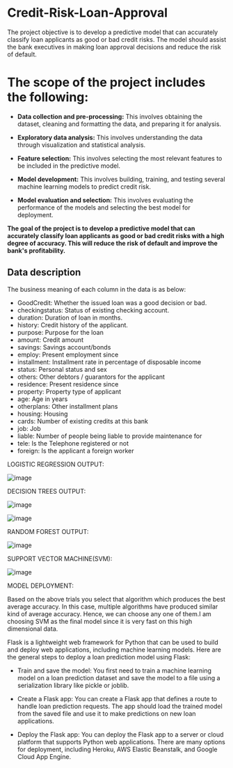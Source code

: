 # Credit-Risk-Loan-Approval
The project objective is to develop a predictive model that can accurately classify loan applicants as good or bad credit risks. The model should assist the bank executives in making loan approval decisions and reduce the risk of default.

<h1> The scope of the project includes the following: </h1>

- <b> Data collection and pre-processing:</b> This involves obtaining the dataset, cleaning and formatting the data, and preparing it for analysis.

- <b> Exploratory data analysis:</b> This involves understanding the data through visualization and statistical analysis.

- <b> Feature selection:</b> This involves selecting the most relevant features to be included in the predictive model.

- <b> Model development:</b> This involves building, training, and testing several machine learning models to predict credit risk.

- <b> Model evaluation and selection:</b> This involves evaluating the performance of the models and selecting the best model for deployment.

<b> The goal of the project is to develop a predictive model that can accurately classify loan applicants as good or bad credit risks with a high degree of accuracy. This will reduce the risk of default and improve the bank's profitability.</b>

<h2> Data description </h2>

The business meaning of each column in the data is as below:

- GoodCredit: Whether the issued loan was a good decision or bad.
- checkingstatus: Status of existing checking account.
- duration: Duration of loan in months.
- history: Credit history of the applicant.
- purpose: Purpose for the loan
- amount: Credit amount
- savings: Savings account/bonds
- employ: Present employment since
- installment: Installment rate in percentage of disposable income
- status: Personal status and sex
- others: Other debtors / guarantors for the applicant
- residence: Present residence since
- property: Property type of applicant
- age: Age in years
- otherplans: Other installment plans
- housing: Housing
- cards: Number of existing credits at this bank
- job: Job
- liable: Number of people being liable to provide maintenance for
- tele: Is the Telephone registered or not
- foreign: Is the applicant a foreign worker

LOGISTIC REGRESSION OUTPUT:

![image](https://user-images.githubusercontent.com/117341679/221497087-d47f92ae-24f8-48e7-9605-f204ca35c8d5.png)

DECISION TREES OUTPUT:

![image](https://user-images.githubusercontent.com/117341679/221497186-bb31b7a1-f069-4e5f-9c5f-8dd96902f12b.png)

![image](https://user-images.githubusercontent.com/117341679/221497246-23c85685-4d6b-4ab2-9f41-572b58d6f30c.png)

RANDOM FOREST OUTPUT:

![image](https://user-images.githubusercontent.com/117341679/221497373-751fe690-06d3-4549-a1d7-aa5dc8c94d5c.png)

SUPPORT VECTOR MACHINE(SVM):

![image](https://user-images.githubusercontent.com/117341679/221497451-d6c816ee-ed73-443c-87f3-0d976d56a533.png)

MODEL DEPLOYMENT:

Based on the above trials you select that algorithm which produces the best average accuracy. In this case, multiple algorithms have produced similar kind of average accuracy. Hence, we can choose any one of them.I am choosing SVM as the final model since it is very fast on this high dimensional data.

Flask is a lightweight web framework for Python that can be used to build and deploy web applications, including machine learning models. Here are the general steps to deploy a loan prediction model using Flask:

- Train and save the model: You first need to train a machine learning model on a loan prediction dataset and save the model to a file using a serialization library like pickle or joblib.

- Create a Flask app: You can create a Flask app that defines a route to handle loan prediction requests. The app should load the trained model from the saved file and use it to make predictions on new loan applications.

- Deploy the Flask app: You can deploy the Flask app to a server or cloud platform that supports Python web applications. There are many options for deployment, including Heroku, AWS Elastic Beanstalk, and Google Cloud App Engine.


